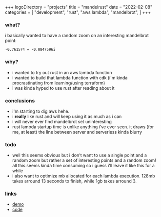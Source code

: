 +++
logoDirectory = "projects"
title = "mandelrust"
date = "2022-02-08"
categories = [
    "development",
    "rust",
	"aws lambda",
	"mandelbrot",
]
+++

### what?
i basically wanted to have a random zoom on an interesting mandelbrot point:
```
-0.761574 + -0.0847596i 
```

### why?

  * i wanted to try out rust in an aws lambda function	
  * i wanted to build that lambda function with cdk (i'm kinda procrastinating from learning/using terraform)
  * i was kinda hyped to use rust after reading about it

### conclusions
  * i'm starting to dig aws hehe.
  * i **really** like rust and will keep using it as much as i can
  * i will never ever find mandelbrot set uninteresting
  * rust lambda startup time is unlike anything i've ever seen. it draws (for me, at least) the line between server and serverless kinda blurry

### todo
  * well this seems obvious but i don't want to use a single point and a random zoom but rather a set of interesting points and a random zoom! all this seems kinda time consuming so i guess i'll leave it like this for a while
  * i also want to optimize mb allocated for each lambda execution. 128mb takes arround 13 seconds to finish, while 1gb takes arround 3.

### links
  * [demo](https://lissarrague.xyz/mandelrust/)
  * [code](https://github.com/Ikerlb/mandelrust-lambda)

